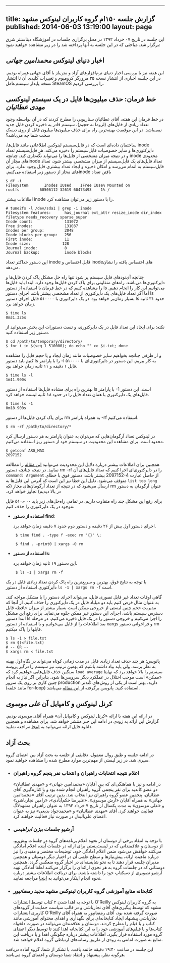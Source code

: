 ----------
title: گزارش جلسه ۱۵۰‌ام گروه کاربران لینوکس مشهد
published: 2014-06-03 13:19:00
layout: page
----------


این جلسه در تاریخ ۰۷ خرداد ۱۳۹۲ در محل برگزاری جلسات  در آموزشگاه دیتاسنتر شرق برگزار شد. مباحثی که در این جلسه به آنها پرداخته شد را در زیر مشاهده خواهید نمود:

<!--more-->

## اخبار دنیای لینوکس *محمدامین جهانی*

این هفته نیز با بررسی اخبار دنیای نرم‌افزارهای آزاد و متن‌باز با آقای جهانی همراه بودیم. در این جلسه اخباری از انتشار نسخه ۳۵ مرورگر کرومیوم و تغییرات کلیدی آن تا انتشار نسخه پایدار سیستم‌عامل SteamOS را بررسی کردیم.

## خط فرمان: حذف میلیون‌ها فایل در یک سیستم لینوکسی *مهدی عطائیان*

در خط فرمان این هفته، آقای عطائیان سناریویی را مطرح کردند که در آن بواسطه وجود تعداد زیادی از فایل‌های (لزوما نه حجیم)، سیستم قادر به ذخیره کردن فایل جدید نمی‌باشد. در این موقعیت بهینه‌ترین راه برای حذف میلیون‌ها میلیون فایل از روی دیسک سخت‌ شما چه می‌باشد؟

‫inode ساختمان داده‌ای است که در فایل‌سیستم لینوکس اطلاعاتی مانند فایل‌ها، دایرکتوری‌ها و سایر خصوصیات فایل‌سیستم را دخیره می‌کند. هر فایل‌سیستم تعداد محدودی inode و در نتیجه میزان مشخصی از فایل‌ها را می‌تواند نگه‌داری کند. چنانچه تعداد فایل‌های یک فایل‌سیستم از میزان مشخصی بیشتر شود، تعداد inodeهای مجاز آن فایل‌سیستم به اتمام می‌رسد و امکان ذخیره و ایجاد تعداد بیشتری فایل وجود ندارد. برای یافتن تعداد inode‌های مجاز از دستور زیر استفاده می‌کنیم.

	$ df -i
	Filesystem       Inodes IUsed    IFree IUse% Mounted on
	rootfs         60506112 32619 60473493    1% /

اطلاعات بیشتر inode را با دستور زیر می‌توان مشاهده کرد.

	# tune2fs -l /dev/sda1 | grep -i inode
	Filesystem features:      has_journal ext_attr resize_inode dir_index filetype needs_recovery sparse_super
	Inode count:              131072
	Free inodes:              131037
	Inodes per group:         2048
	Inode blocks per group:   256
	First inode:              11
	Inode size:              128
	Journal inode:            8
	Journal backup:           inode blocks

این دستور حداکثر تعداد inode قابل اختصاص و inode‌های اختصاص یافته را نشان می‌دهد. 

چنانچه آی‌نودهای فایل سیستم پر شود تنها راه حل مشکل پاک کردن فایل‌ها و دایرکتوری‌ها می‌باشد. راه‌های متفاوتی برای پاک کردن فایل‌ها وجود دارد.
ابتدا باید فایل‌ها را مشاهده کنیم که در خط فرمان با استفاده از دستور ls می‌توانیم این کار را انجام دهیم. اما اگر تعداد فایل‌های یک دایرکتوری از تعداد مشخصی بیشتر باشد اجرای دستور ls بسیار زمان‌بر خواهد بود. در یک دایرکتوری با ۵۱۰۰۰۰ فایل اجرای دستور ls‬ حدود ۳۱ ثانیه زمان خواهد برد.

	$ time ls
	0m31.325s

نکته: برای ایجاد این تعداد فایل در یک دایرکتوری، و تست دستورات این بخش می‌توانید از دستور زیر استفاده کنید.

	$ cd /path/to/temporary/directory/
	$ for i in $(seq 1 510000); do echo "" >> $i.txt; done 

و از طرفی چنانچه بخواهیم سایر خصوصیات مانند زمان ایجاد و یا حجم فایل را مشاهده کنیم باید دستور ls را با پارامتر ‪-l‬ به کار ببریم. این دستور در دایرکتوری‌ای با ۵۱۰۰۰۰ فایل ۱ دقیقه و ۱۱ ثانیه زمان خواهد بود.

	$ time ls -l
	1m11.900s

بهترین راه برای مشاده فایل‌ها استفاده از دستور ls با پارامتر ‪-1‬ است. این دستور فایل‌های یک دایرکتوری با همان تعداد فایل را در حدود ۱۸ ثانیه لیست خواهد کرد.

	$ time ls -1
	0m18.900s

برای پاک کردن فایل‌ها از دستور rm به همراه پارامتر ‪-rf‬ استفاده می‌کنیم.

	$ rm -rf /path/to/directory/*

در لینوکس تعداد آرگومان‌هایی که می‌توان به عنوان پارامتر به هر دستور ارسال کرد محدود است. برای مشاهده این محدودیت در سیستم خود از دستور ریز استفاده می‌کنیم.

	$ getconf ARG_MAX
	2097152

همچنین برای اطلاعات بیشتر درباره دلایل این محدودیت می‌توانید [این مقاله](http://www.in-ulm.de/~mascheck/various/argmax/) را مطالعه نمایید. در نتیجه چنانچه دستور rm -rf را در دایرکتوری‌ای اجرا کنیم که تعداد فایل‌های آن از حاصل عبارت ‫2097152-4 بیشتر باشد، دستور فوق با خطای `command: Argument list too long` متوقف می‌شود. دلیل این خطا نیز این است که آدرس این فایل‌ها به عنوان آرگومان به دستور rm ارسال می‌شود که در نتیجه از تعداد آرگومان‌های مجاز (که در بالا دیدیم) تجاوز خواهد کرد.

برای رفع این مشکل چند راه متفاوت داریم. در تمامی راه‌حل‌های زیر باید ۵۱۰٫۰۰۰ فایل موجود در یک دایرکتوری را حذف کنیم.

*  **استفاده از دستور find**:

    اجرای دستور اول بیش از ۲۶ دقیقه و دستور دوم حدود ۷ دقیقه زمان خواهد برد.

		$ time find . -type f -exec rm '{}' \;

		$ find . -print0 | xargs -0 rm

*  **استفاده از دستور ls**:
  
    این دستور ۱۹ ثانیه زمان خواهد برد.

		$ ls -1 | xargs rm -f
   
با توجه به نتایج فوق، بهترین و سریع‌ترین راه پاک کردن تعداد زیادی فایل در یک دایرکتوری استفاده از دستور `ls -1 | xargs rm -f` است.

گاهی اوقات تعداد غیر قابل تصوری فایل، می‌تواند اجرای دستور را با مشکل مواجه کند. به عنوان مثال فرض کنیم باید دو میلیاد فایل در یک دایرکتوری را حذف کنیم. از آنجا که مدیریت حجم چنین لیستی از خروجی ممکن است بسیار بیشتر از میزان حافظه قابل دسترس سیستم باشد، اجرای این دستور غیر ممکن جلوه می‌نماید. برای رفع این مشکل ابتدا دستور ls را اجرا می‌کنیم و خروجی دستور را در یک فایل ذخیره می‌کنیم. در مرحله بعد اطلاعات را از فایل می‌خوانیم و با استفاده از دستور xargs و فراخوانی دستور rm فایلها را پاک میکنیم.

	$ ls -1 > file.txt
	$ rm $(<file.txt)
	# -- OR --
	$ xargs rm < file.txt

پانویس: هر چند حذف تعداد زیادی فایل در مدت زمانی کوتاه می‌تواند در نگاه اول بهینه به نظر برسد، ولی باید بیاد داشته باشیم که بهمین ترتیب نیز سیستم را درگیر پروسه سنگین حذف فایل‌هایی خواهیم کرد که `load average` سیستم را بالا خواهد برد که نهایتا «ممکن» است موجب اختلال در عملکرد دیگر سرویس‌ها شود. بنابراین اگر نیاز به انجام چنین کاری بر روی یک سرور production دارید، بهتر است از یکی از روش‌های کُندتر (مانند حلقه for-loop) استفاده کنید. پانویس برگرفته از [این مقاله](http://www.pronego.com/helpdesk/knowledgebase.php?article=59) می‌باشد.

##  کرنل لینوکس و کامپایل آن *علی موسوی*

در ارائه این هفته با ارائه «کرنل لینوکس و کامپایل آن» همراه آقای موسوی بودیم. گزارش این ارائه به زودی در ادامه این خبر منتشر خواهد شد. برای مشاهده و همچنین دانلود فایل ارائه می‌توانید به [اینجا](http://www.slideshare.net/tuxitop/ss-35300452) مراجعه نمایید.

## بحث آزاد
در ادامه جلسه و طبق روال معمول، دقایقی از جلسه به بحث آزاد بین اعضای گروه سپری شد. در زیر لیستی از مهم‌ترین موارد مطرح شده را مشاهده خواهید نمود.

* ### اعلام نتیجه انتخابات راهبران و انتخاب نفر پنجم گروه راهبران
  در ادامه و نیز با هماهنگی‌ای که بین آقایان «محمدامین جهانی» و «مهدی عطائیان» دو عضو کاندید برای نفر پنجمی گروه راهبران انجام شده بود و با کناره‌گیری آقای عطائیان، پنجمین عضو گروه راهبران نیز انتخاب شد. بدین ترتیب آقای «محمدامین جهانی» به همراه آقایان «آرش موسوی»، «علیرضا حکم‌آبادی»، «رامین نجارباشی» و «علی موسوی» به مدت یکسال از تاریخ ۷ خرداد ۱۳۹۳ به عنوان راهبران مشهدلاگ فعالیت خواهند کرد. آقای «مهدی عطائیان» و «محمدجواد بدیعی» نیز به عنوان اعضای علی‌البدل در صورت نیاز فعالیت خواهند کرد.

* ### آرشیو جلسات *بیژن ابراهیمی*
  با توجه به انتقاد برخی از دوستان از نحوه اعلام برنامه‌های گروه در جلسات پیش‌رو، از دوستان و علاقمندانی که در لیست‌پستی برای ارائه در جلسات آینده اعلام آمادگی می‌کنند خواهش می‌شود ضمن اعلام آمادگی خود، توضیحات مختصر و مفیدی را نیز درباره ماهیت ارائه، پیش‌نیازها و سطح علمی آن در اختیار دیگر دوستان و همچنین مدیران جلسه قرار دهند تا به نحو شایسته‌ای در اخبار گروه منعکس گردد. همچنین دوستانی که در جلسات گروه به هر نحوی ارائه‌ای را برگزار می‌کنند لطفا آمادگی تهیه آرشیو تصویری از دسکتاپ خود را داشته باشند. برای دریافت اطلاعات بیشتر درباره نحوه انجام اینکار می‌توانید به [اینجا](http://wiki.mashhadlug.org/doku.php?id=%D8%AC%D9%84%D8%B3%D8%A7%D8%AA_%DA%AF%D8%B1%D9%88%D9%87:%D8%B1%D8%A7%D9%87%D9%86%D9%85%D8%A7%DB%8C_%D8%A2%D8%B1%D8%B4%DB%8C%D9%88_%D8%A7%D8%B1%D8%A7%D8%A6%D9%87_%D9%87%D8%A7) مراجعه نمایید.

* ### کتابخانه منابع آموزشی گروه کاربران لینوکس مشهد *مجید رمضانپور*
  با توجه به اهدا شدن ۲ کتاب توسط انتشارات O'Reilly به گروه کاربران لینوکس مشهد که توسط پیگیری‌های آقای نجارباشی و در قالب سیاست حمایت از گروه‌های کاربری انتشارات O'Reilly صورت گرفته شده بود، آقای رمضانپور به همراه آقای نجارباشی پیشنهاد ایجاد کتابخانه‌ای برای نگهداری و اهدای محتوای آموزشی مانند کتاب و یا فیلم را مطرح کردند. دوستان و علاقمندان می‌توانند در صورت دلخواه کتاب‌ها و یا فیلم‌های آموزشی خود را به این کتابخانه اهدا کنند تا توسط دیگر اعضای گروه مورد استفاده قرار بگیرد. اطلاعات بیشتر درباره چگونگی اهدا و یا دریافت این منابع به صورت امانتی به زودی از طریق رسانه‌های ارتباطی گروه اعلام خواهند شد.

این جلسه در ساعت ۱۹:۴۰ دقیقه خاتمه یافت. با تشکر از شما، گروه آماده دریافت هرگونه نظر، پیشنهاد و انتقاد شما دوستان و اعضای گروه می‌باشد.

